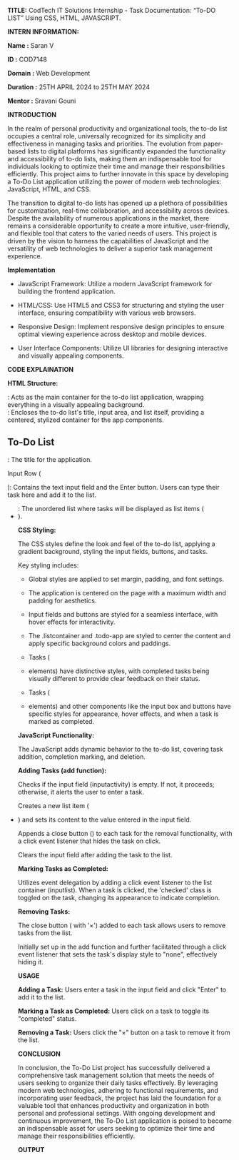 **TITLE:** CodTech IT Solutions Internship - Task Documentation: “To-DO LIST” Using CSS, HTML, JAVASCRIPT.

  

**INTERN INFORMATION:**

  

**Name :** Saran V

**ID :** COD7148

**Domain :** Web Development

**Duration :** 25TH APRIL 2024 to 25TH MAY  2024

  **Mentor :** Sravani Gouni  



  

**INTRODUCTION**

  

In the realm of personal productivity and organizational tools, the to-do list occupies a central role, universally recognized for its simplicity and effectiveness in managing tasks and priorities. The evolution from paper-based lists to digital platforms has significantly expanded the functionality and accessibility of to-do lists, making them an indispensable tool for individuals looking to optimize their time and manage their responsibilities efficiently. This project aims to further innovate in this space by developing a To-Do List application utilizing the power of modern web technologies: JavaScript, HTML, and CSS.

  

The transition to digital to-do lists has opened up a plethora of possibilities for customization, real-time collaboration, and accessibility across devices. Despite the availability of numerous applications in the market, there remains a considerable opportunity to create a more intuitive, user-friendly, and flexible tool that caters to the varied needs of users. This project is driven by the vision to harness the capabilities of JavaScript and the versatility of web technologies to deliver a superior task management experience.

  

**Implementation**

  

- JavaScript Framework: Utilize a modern JavaScript framework for building the frontend application.

- HTML/CSS: Use HTML5 and CSS3 for structuring and styling the user interface, ensuring compatibility with various web browsers.

- Responsive Design: Implement responsive design principles to ensure optimal viewing experience across desktop and mobile devices.

- User Interface Components: Utilize UI libraries for designing interactive and visually appealing components.

  

**CODE EXPLAINATION**

  

**HTML Structure:**

  

<div  class="listcontainer">: Acts as the main container for the to-do list application, wrapping everything in a visually appealing background.

  

<div  class="todo-app">: Encloses the to-do list's title, input area, and list itself, providing a centered, stylized container for the app components.

  

<h2>To-Do List</h2>: The title for the application.

  

Input Row (<div  class='row'>): Contains the text input field and the Enter button. Users can type their task here and add it to the list.

  

<ul  id="List-container">: The unordered list where tasks will be displayed as list items (<li>).

  

**CSS Styling:**

  

The CSS styles define the look and feel of the to-do list, applying a gradient background, styling the input fields, buttons, and tasks.

  

Key styling includes:

  

- Global styles are applied to set margin, padding, and font settings.

- The application is centered on the page with a maximum width and padding for aesthetics.

- Input fields and buttons are styled for a seamless interface, with hover effects for interactivity.

- The .listcontainer and .todo-app are styled to center the content and apply specific background colors and paddings.

- Tasks (<li> elements) have distinctive styles, with completed tasks being visually different to provide clear feedback on their status.

- Tasks (<li> elements) and other components like the input box and buttons have specific styles for appearance, hover effects, and when a task is marked as completed.

  

**JavaScript Functionality:**

  

The JavaScript adds dynamic behavior to the to-do list, covering task addition, completion marking, and deletion.

  

**Adding Tasks (add function):**

  

Checks if the input field (inputactivity) is empty. If not, it proceeds; otherwise, it alerts the user to enter a task.

  

Creates a new list item (<li>) and sets its content to the value entered in the input field.

  

Appends a close button (<span>) to each task for the removal functionality, with a click event listener that hides the task on click.

  

Clears the input field after adding the task to the list.

  

**Marking Tasks as Completed:**

  

Utilizes event delegation by adding a click event listener to the list container (inputlist). When a task is clicked, the 'checked' class is toggled on the task, changing its appearance to indicate completion.

  

**Removing Tasks:**

  

The close button (<span> with '×') added to each task allows users to remove tasks from the list.

  

Initially set up in the add function and further facilitated through a click event listener that sets the task's display style to "none", effectively hiding it.

  

**USAGE**

  

**Adding a Task:** Users enter a task in the input field and click "Enter" to add it to the list.

  

**Marking a Task as Completed:** Users click on a task to toggle its "completed" status.

  

**Removing a Task:** Users click the "×" button on a task to remove it from the list.

  
  

**CONCLUSION**

  

In conclusion, the To-Do List project has successfully delivered a comprehensive task management solution that meets the needs of users seeking to organize their daily tasks effectively. By leveraging modern web technologies, adhering to functional requirements, and incorporating user feedback, the project has laid the foundation for a valuable tool that enhances productivity and organization in both personal and professional settings. With ongoing development and continuous improvement, the To-Do List application is poised to become an indispensable asset for users seeking to optimize their time and manage their responsibilities efficiently.

  
  
  
  
  

**OUTPUT**

 
